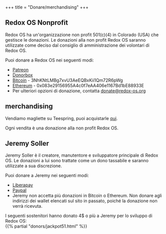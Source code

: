 +++
title = "Donare/merchandising"
+++

## Redox OS Nonprofit

Redox OS ha un'organizzazione non profit 501(c)(4) in Colorado (USA) che gestisce le donazioni. Le donazioni alla non profit Redox OS saranno utilizzate come deciso dal consiglio di amministrazione dei volontari di Redox OS.

Puoi donare a Redox OS nei seguenti modi:

- [Patreon](https://www.patreon.com/redox_os)  
- [Donorbox](https://donorbox.org/redox-os)  
- [Bitcoin](https://bitcoin.org/) - 3NhKNtLMBg7xvU3AeEQBxKii1Qm72R6pWg  
- [Ethereum](https://ethereum.org/en/) - 0x083e29156955A4c0f7eAA406e1167Bd1bE88933E  
- Per ulteriori opzioni di donazione, contatta donate@redox-os.org  

## merchandising

Vendiamo magliette su Teespring, puoi acquistarle [qui](https://redox-os.creator-spring.com/).

Ogni vendita è una donazione alla non profit Redox OS.

## Jeremy Soller

Jeremy Soller è il creatore, manutentore e sviluppatore principale di Redox OS. Le donazioni a lui sono trattate come un dono tassabile e saranno utilizzate a sua discrezione.

Puoi donare a Jeremy nei seguenti modi:

- [Liberapay](https://liberapay.com/redox_os)  
- [Paypal](https://www.paypal.me/redoxos)  
- Jeremy non accetta più donazioni in Bitcoin o Ethereum. Non donare agli indirizzi dei wallet elencati sul sito in passato, poiché la donazione non verrà ricevuta.

I seguenti sostenitori hanno donato 4$ o più a Jeremy per lo sviluppo di Redox OS:  
{{% partial "donors/jackpot51.html" %}}

